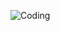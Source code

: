 ![Coding](https://media1.giphy.com/media/xT9IgzoKnwFNmISR8I/giphy.gif?cid=ecf05e47518bccad70077dd8ff16bc18b25e65d7575f08a7&rid=giphy.gif)
